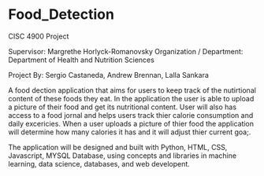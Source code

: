 # Food_Detection
CISC 4900 Project

Supervisor: Margrethe Horlyck-Romanovsky
Organization / Department:  Department of Health and Nutrition Sciences


Project By: Sergio Castaneda, Andrew Brennan, Lalla Sankara


A food dection application that aims for users to keep track of the nutirtional content of these foods they eat. In the application the user is able to upload a picture of their food and get its nutritional content. User will also has access to a food jornal and helps users track thier calorie consumption and daily excericies. When a user uploads a picture of thier food the application will determine how many calories it has and it will adjust thier current goa;. 

The application will be designed and built with Python, HTML, CSS, Javascript, MYSQL Database, using concepts and libraries in machine learning, data science, databases, and web developent. 
